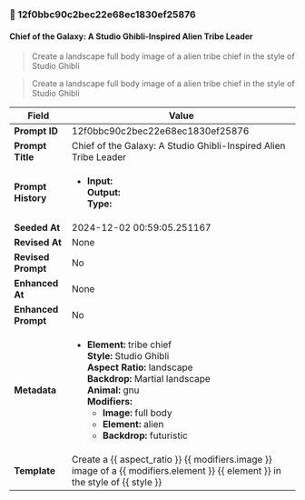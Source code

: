 

### 📜 12f0bbc90c2bec22e68ec1830ef25876

#### Chief of the Galaxy: A Studio Ghibli-Inspired Alien Tribe Leader

> Create a landscape full body image of a alien tribe chief in the style of Studio Ghibli

> Create a landscape full body image of a alien tribe chief in the style of Studio Ghibli

| Field          | Value                                                                                                                                                                      |
|----------------|----------------------------------------------------------------------------------------------------------------------------------------------------------------------------|
| **Prompt ID**  | 12f0bbc90c2bec22e68ec1830ef25876                                                                                                                                                            |
| **Prompt Title**  | Chief of the Galaxy: A Studio Ghibli-Inspired Alien Tribe Leader                                                                                                                                                            |
| **Prompt History** | <ul><li>**Input:**  <br> **Output:**  <br> **Type:** </li></ul> |
| **Seeded At** | 2024-12-02 00:59:05.251167                                                                                                                                                   |
| **Revised At** | None                                                                                                                                                   |
| **Revised Prompt** | No                                                                                                                                                                      |
| **Enhanced At** | None                                                                                                                                                  |
| **Enhanced Prompt** | No                                                                                                                                                                    |
| **Metadata**   | <ul><li>**Element:** tribe chief <br> **Style:** Studio Ghibli <br> **Aspect Ratio:** landscape <br> **Backdrop:** Martial landscape <br> **Animal:** gnu <br> **Modifiers:**<ul><li>**Image:** full body</li><li>**Element:** alien</li><li>**Backdrop:** futuristic</li></ul></li></ul> |
| **Template**   | Create a {{ aspect_ratio }} {{ modifiers.image }} image of a {{ modifiers.element }} {{ element }} in the style of {{ style }}                                                                                                                                           |


